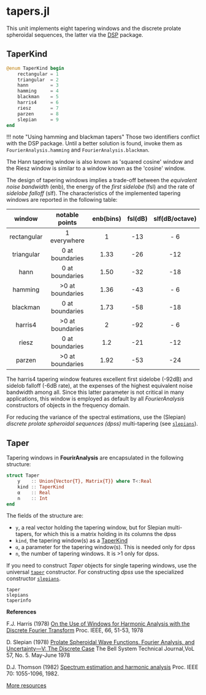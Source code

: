 # tapers.jl

This unit implements eight tapering windows and the
discrete prolate spheroidal sequences, the latter via the
[DSP](https://github.com/JuliaDSP/DSP.jl) package.


## TaperKind
```julia
@enum TaperKind begin
    rectangular = 1
    triangular  = 2
    hann        = 3
    hamming     = 4
    blackman    = 5
    harris4     = 6
    riesz       = 7
    parzen      = 8
    slepian     = 9
end
```

!!! note "Using hamming and blackman tapers"
    Those two identifiers conflict with the DSP package. Until a better solution is found, invoke them as `FourierAnalysis.hamming` and
    `FourierAnalysis.blackman`.

The Hann tapering window is also known as 'squared cosine' window and
the Riesz window is similar to a window known as the 'cosine' window.

The design of tapering windows implies a trade-off between
the *equivalent noise bandwidth* (enb),
the energy of the *first sidelobe* (fsl) and the rate of
*sidelobe falloff* (slf). The characteristics of the implemented tapering windows are reported in the following table:

|    window   | notable points   |enb(bins)|fsl(dB)| slf(dB/octave) |
|:-----------:|:----------------:|:-------:|:-----:|:--------------:|
| rectangular | 1 everywhere     |1        |  -13  |    - 6         |
| triangular  | 0 at boundaries  |1.33     |  -26  |    -12         |
| hann        | 0 at boundaries  |1.50     |  -32  |    -18         |
| hamming     | >0 at boundaries |1.36     |  -43  |    - 6         |
| blackman    | 0 at boundaries  |1.73     |  -58  |    -18         |
| harris4     | >0 at boundaries |2        |  -92  |    - 6         |
| riesz       | 0 at boundaries  |1.2      |  -21  |    -12         |
| parzen      | >0 at boundaries |1.92     |  -53  |    -24         |

The harris4 tapering window features excellent first sidelobe (-92dB) and sidelob falloff (-6dB rate),
at the expenses of the highest equivalent noise bandwidth among all.
Since this latter parameter is not critical in many applications,
this window is employed as default by all *FourierAnalysis* constructors of objects in the frequency domain.

For reducing the variance of the spectral estimations, use the (Slepian) *discrete prolate spheroidal sequences (dpss)* multi-tapering (see [`slepians`](@ref)).

## Taper

Tapering windows in **FourirAnalysis** are encapsulated in the following structure:

```julia
struct Taper
    y    :: Union{Vector{T}, Matrix{T}} where T<:Real
    kind :: TaperKind
    α    :: Real
    n    :: Int
end
```

The fields of the structure are:

- `y`, a real vector holding the tapering window, but for Slepian multi-tapers, for which this is a matrix holding in its columns the dpss
- `kind`, the tapering window(s) as a [TaperKind](@ref)
- `α`, a parameter for the tapering window(s). This is needed only for dpss
- `n`, the number of tapering windows. It is >1 only for dpss.

If you need to construct *Taper* objects for single tapering windows, use the universal [`taper`](@ref) constructor.
For constructing *dpss* use the specialized constructor [`slepians`](@ref).

```@docs
taper
slepians
taperinfo
```


**References**

F.J. Harris (1978)
[On the Use of Windows for Harmonic Analysis with the Discrete Fourier Transform](http://www.utdallas.edu/~cpb021000/EE%204361/Great%20DSP%20Papers/Harris%20on%20Windows.pdf)
Proc. IEEE, 66, 51-53, 1978

D. Slepian (1978)
[Prolate Spheroidal Wave Functions. Fourier Analysis, and Uncertainty—V: The Discrete Case](https://ieeexplore-ieee-org.gaelnomade-1.grenet.fr/stamp/stamp.jsp?tp=&arnumber=6771595)
The Bell System Technical Journal,VoL 57, No. 5. May-June 1978

D.J. Thomson (1982)
[Spectrum estimation and harmonic analysis](http://citeseerx.ist.psu.edu/viewdoc/download?doi=10.1.1.471.1278&rep=rep1&type=pdf)
Proc. IEEE 70: 1055-1096, 1982.

[More resources](https://pdfs.semanticscholar.org/752d/1a551b96559458064323eb3de7faaaef4c4e.pdf)
